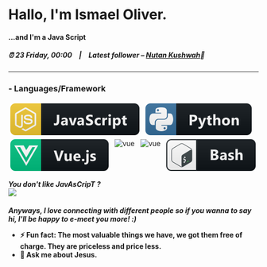 <h1>Hallo,  I'm Ismael Oliver.</h1>
<h4> ...and I'm a Java Script </h4>
<h5>⏰ 23 Friday, 00:00&emsp;|&emsp;Latest follower – <a href="https://github.com/nootz1999/" target="_blank">Nutan Kushwah</a>👋</h5>
<hr>

### - Languages/Framework 

<p>
  <!-- For more icons please follow  https://github.com/MikeCodesDotNET/ColoredBadges -->
  <img src="https://raw.githubusercontent.com/8bithemant/8bithemant/master/svg/dev/languages/js.svg" alt="js" style="vertical-align:top; margin:4px">
  <img src="https://raw.githubusercontent.com/8bithemant/8bithemant/master/svg/dev/languages/python.svg" alt="python" style="vertical-align:top; margin:4px">
  <img src="https://raw.githubusercontent.com/8bithemant/8bithemant/master/svg/dev/frameworks/vue.svg" alt="vue" style="vertical-align:top; margin:4px">
  <img src="https://raw.githubusercontent.com/8bithemant/8bithemant/master/svg/dev/frameworks/node.svg" alt="vue" style="vertical-align:top; margin:4px">
  <img src="https://raw.githubusercontent.com/8bithemant/8bithemant/master/svg/dev/frameworks/qt.svg" alt="vue" style="vertical-align:top; margin:4px">
  <img src="https://raw.githubusercontent.com/8bithemant/8bithemant/master/svg/dev/tools/bash.svg" alt="bash" style="vertical-align:top; margin:4px">
</p>


<em><b> You don't like JavAsCripT ?<b></em> <br>
<img src="https://media.giphy.com/media/d9IWM2RLvDCv7Cn3Yk/giphy.gif" width="160"> 
<br><br>
<em><b>Anyways, I love connecting with different people</b> so if you wanna to say <b>hi, I'll be happy to e-meet you more!</b> :)</em>

- ⚡ Fun fact: The most valuable things we have, we got them free of charge. They are priceless and price less.
- 💬 Ask me about Jesus.
<!-- Here is the TRASh

Here are some ideas to get you started:

- 🔭 I’m currently working on ...
- 🌱 I’m currently learning ...
- 👯 I’m looking to collaborate on ...
- 🤔 I’m looking for help with ...
- 💬 Ask me about ...
- 📫 How to reach me: ...
- 😄 Pronouns: ...
- ⚡ Fun fact: ...
-->
